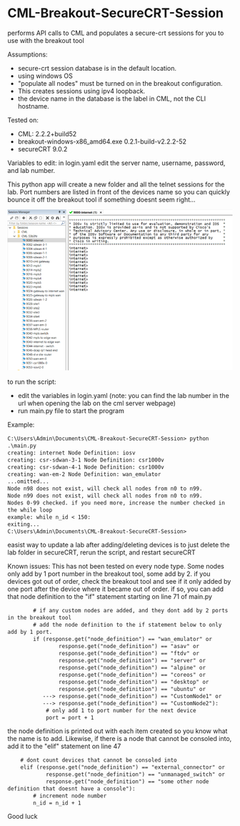 # CML-Breakout-SecureCRT-Session
performs API calls to CML and populates a secure-crt sessions for you to use with the breakout tool

Assumptions:
- secure-crt session database is in the default location. 
- using windows OS
- "populate all nodes" must be turned on in the breakout configuration. 
- This creates sessions using ipv4 loopback. 
- the device name in the database is the label in CML, not the CLI hostname. 

Tested on: 
- CML: 2.2.2+build52
- breakout-windows-x86_amd64.exe 0.2.1-build-v2.2.2-52
- secureCRT 9.0.2

Variables to edit:
in login.yaml edit the server name, username, password, and lab number. 

This python app will create a new folder and all the telnet sessions for the lab. 
Port numbers are listed in front of the devices name so you can quickly bounce it off the breakout tool if something doesnt seem right...

![alt text](https://github.com/M35a2/CML-Breakout-SecureCRT-Session/blob/main/Capture.PNG?raw=true)

to run the script:
- edit the variables in login.yaml (note: you can find the lab number in the url when opening the lab on the cml server webpage)
- run main.py file to start the program 

Example:
```
C:\Users\Admin\Documents\CML-Breakout-SecureCRT-Session> python .\main.py
creating: internet Node Definition: iosv
creating: csr-sdwan-3-1 Node Definition: csr1000v
creating: csr-sdwan-4-1 Node Definition: csr1000v
creating: wan-em-2 Node Definition: wan_emulator
...omitted...
Node n98 does not exist, will check all nodes from n0 to n99.
Node n99 does not exist, will check all nodes from n0 to n99.
Nodes 0-99 checked. if you need more, increase the number checked in the while loop
example: while n_id < 150:
exiting...
C:\Users\Admin\Documents\CML-Breakout-SecureCRT-Session>
```

easist way to update a lab after adding/deleting devices is to just delete the lab folder in secureCRT, rerun the script, and restart secureCRT

Known issues:
This has not been tested on every node type.
Some nodes only add by 1 port number in the breakout tool, some add by 2.
if you devices got out of order, check the breakout tool and see if it only added by one port after the device where it became out of order. 
if so, you can add that node definition to the "if" statement starting on line 71 of main.py
```
        # if any custom nodes are added, and they dont add by 2 ports in the breakout tool
        # add the node definition to the if statement below to only add by 1 port. 
        if (response.get("node_definition") == "wan_emulator" or 
                response.get("node_definition") == "asav" or 
                response.get("node_definition") == "ftdv" or
                response.get("node_definition") == "server" or
                response.get("node_definition") == "alpine" or
                response.get("node_definition") == "coreos" or
                response.get("node_definition") == "desktop" or
                response.get("node_definition") == "ubuntu" or
           ---> response.get("node_definition") == "CustomNode1" or
           ---> response.get("node_definition") == "CustomNode2"):
            # only add 1 to port number for the next device
            port = port + 1
```
the node definition is printed out with each item created so you know what the name is to add.
Likewise, if there is a node that cannot be consoled into, add it to the "elif" statement on line 47
```
    # dont count devices that cannot be consoled into    
    elif (response.get("node_definition") == "external_connector" or
            response.get("node_definition") == "unmanaged_switch" or
            response.get("node_definition") == "some other node definition that doesnt have a console"):
        # increment node number
        n_id = n_id + 1    
```
Good luck

